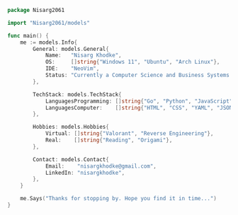 <!-- Coded Intro -->

```go
package Nisarg2061

import "Nisarg2061/models"

func main() {
	me := models.Info{
		General: models.General{
			Name:   "Nisarg Khodke",
			OS:     []string{"Windows 11", "Ubuntu", "Arch Linux"},
			IDE:    "NeoVim",
			Status: "Currently a Computer Science and Business Systems Student.",
		},

		TechStack: models.TechStack{
			LanguagesProgramming: []string{"Go", "Python", "JavaScript", "Java"},
			LanguagesComputer:    []string{"HTML", "CSS", "YAML", "JSON", "MARKDOWN"},
		},

		Hobbies: models.Hobbies{
			Virtual: []string{"Valorant", "Reverse Engineering"},
			Real:    []string{"Reading", "Origami"},
		},

		Contact: models.Contact{
			Email:    "nisargkhodke@gmail.com",
			LinkedIn: "nisargkhodke",
		},
	}

	me.Says("Thanks for stopping by. Hope you find it in time...")
}


```

<!-- Stats  -->

 <div align="center">
	  
<!-- ![Nisarg's Github Stats](https://github-readme-stats.vercel.app/api?username=Nisarg2061&show_icons=true&theme=tokyonight&hide_border=true) -->
<!-- ![Nisarg's Github Streak](https://streak-stats.demolab.com?user=Nisarg2061&theme=tokyonight&hide_border=true) -->

 </p>  
 </div>
